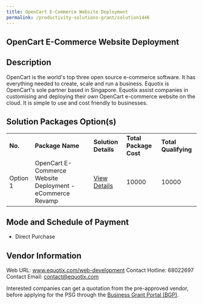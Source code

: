 ```yaml
---
title: OpenCart E-Commerce Website Deployment
permalink: /productivity-solutions-grant/solution1446
---
```


## OpenCart E-Commerce Website Deployment

## Description

OpenCart is the world's top three open source e-commerce software. It has everything needed to create, scale and run a business. Equotix is OpenCart's sole partner based in Singapore. Equotix assist companies in customising and deploying their own OpenCart e-commerce website on the cloud. It is simple to use and cost friendly to businesses.

## Solution Packages Option(s)

<table>
<tr>
<td><b>No.</b></td>
<td><b>Package Name</b></td>
<td><b>Solution Details</b></td>
<td><b>Total Package Cost</b></td>
<td><b>Total Qualifying</b></td>
</tr>
<tr>
<td>Option 1</td>
<td>OpenCart E-Commerce Website Deployment - eCommerce Revamp</td>
<td><a href='https://www.gobusiness.gov.sg/images/psg/Desensitised_Equotix_20200581_Annex_3_Part_2.pdf'>View Details</a></td>
<td>10000</td>
<td>10000</td>
</tr>
</table>

## Mode and Schedule of Payment

 - Direct Purchase

## Vendor Information

 Web URL: www.equotix.com/web-development 
Contact Hotline: 68022697 
Contact Email: contact@equotix.com 


Interested companies can get a quotation from the pre-approved vendor, before applying for the PSG through the <a href='https://www.businessgrants.gov.sg/'>Business Grant Portal (BGP)</a>.
